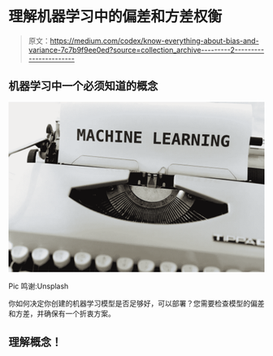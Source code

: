 # 理解机器学习中的偏差和方差权衡

> 原文：<https://medium.com/codex/know-everything-about-bias-and-variance-7c7b9f9ee0ed?source=collection_archive---------2----------------------->

## 机器学习中一个必须知道的概念

![](img/096eef9af9600e77f441aa78eef40ba6.png)

Pic 鸣谢:Unsplash

你如何决定你创建的机器学习模型是否足够好，可以部署？您需要检查模型的偏差和方差，并确保有一个折衷方案。

## 理解概念！